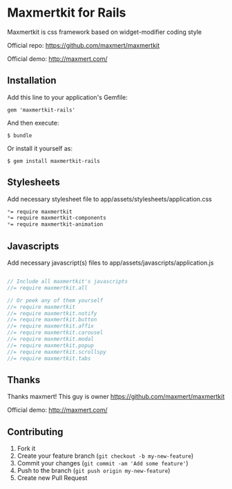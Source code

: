 # Maxmertkit for Rails

Maxmertkit is css framework based on widget-modifier coding style

Official repo: https://github.com/maxmert/maxmertkit

Official demo: http://maxmert.com/

## Installation

Add this line to your application's Gemfile:

    gem 'maxmertkit-rails'

And then execute:

    $ bundle

Or install it yourself as:

    $ gem install maxmertkit-rails

## Stylesheets

Add necessary stylesheet file to app/assets/stylesheets/application.css

``` css
*= require maxmertkit
*= require maxmertkit-components
*= require maxmertkit-animation
```

## Javascripts

Add necessary javascript(s) files to app/assets/javascripts/application.js

``` javascript

// Include all maxmertkit's javascripts
//= require maxmertkit.all

// Or peek any of them yourself
//= require maxmertkit
//= require maxmertkit.notify
//= require maxmertkit.button
//= require maxmertkit.affix
//= require maxmertkit.carousel
//= require maxmertkit.modal
//= require maxmertkit.popup
//= require maxmertkit.scrollspy
//= require maxmertkit.tabs
```

## Thanks

Thanks maxmert! This guy is owner
https://github.com/maxmert/maxmertkit

Official demo: http://maxmert.com/

## Contributing

1. Fork it
2. Create your feature branch (`git checkout -b my-new-feature`)
3. Commit your changes (`git commit -am 'Add some feature'`)
4. Push to the branch (`git push origin my-new-feature`)
5. Create new Pull Request
